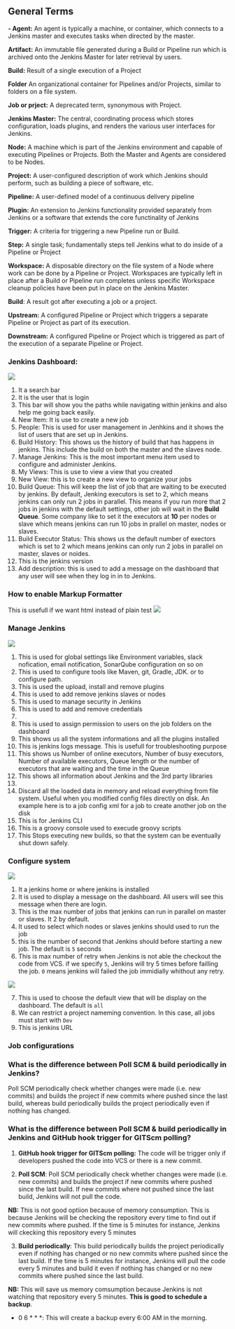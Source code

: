 
## General Terms
**- Agent:** An agent is typically a machine, or container, which connects to a Jenkins master and executes tasks when directed by the master.

**Artifact:** An immutable file generated during a Build or Pipeline run which is archived onto the Jenkins Master for later retrieval by users.

**Build:** Result of a single execution of a Project

**Folder** An organizational container for Pipelines and/or Projects, similar to folders on a file system.

**Job or prject:** A deprecated term, synonymous with Project.

**Jenkins Master:** The central, coordinating process which stores configuration, loads plugins, and renders the various user interfaces for Jenkins.

**Node:** A machine which is part of the Jenkins environment and capable of executing Pipelines or Projects. Both the Master and Agents are considered to be Nodes.

**Project:** A user-configured description of work which Jenkins should perform, such as building a piece of software, etc.

**Pipeline:** A user-defined model of a continuous delivery pipeline

**Plugin:** An extension to Jenkins functionality provided separately from Jenkins or a software that extends the core functinality of Jenkins

**Trigger:** A criteria for triggering a new Pipeline run or Build.

**Step:** A single task; fundamentally steps tell Jenkins what to do inside of a Pipeline or Project

**Workspace:** A disposable directory on the file system of a Node where work can be done by a Pipeline or Project. Workspaces are typically left in place after a Build or Pipeline run completes unless specific Workspace cleanup policies have been put in place on the Jenkins Master.


**Build**: A result got after executing a job or a project.

**Upstream:** A configured Pipeline or Project which triggers a separate Pipeline or Project as part of its
execution.

**Downstream:** A configured Pipeline or Project which is triggered as part of the execution of a separate Pipeline
or Project.


### Jenkins Dashboard:
![](/images/jenkins1.JPG)
1. It a search bar
2. It is the user that is login
3. This bar will show you the paths while navigating within jenkins and also help me going back easily.
4. New Item: It is use to create a new job
5. People: This is used for user management in Jenhkins and it shows the list of users that are set up in Jenkins.
6. Build History: This shows us the history of build that has happens in jenkins. This include the build on both the master and the slaves node.
7. Manage Jenkins: This is the most important menu item used to configure and administer Jenkins.
8. My Views: This is use to view a view that you created
9. New View: this is to create a new view to organize your jobs
10. Build Queue: This will keep the list of job that are waiting to be executed by jenkins. By default, Jenking executors is set to 2, which means jenkins can only run 2 jobs in parallel. This means if you run more that 2 jobs in jenkins with the default settings, other job will wait in the **Build Queue**. Some company like to set it the executors at **10** per nodes or slave which means jenkins can run 10 jobs in prallel on master, nodes or slaves.
11. Build Executor Status: This shows us the default number of exectors which is set to 2 which means jenkins can only run 2 jobs in parallel on master, slaves or noides.
12. This is the jenkins version
13. Add description: this is used to add a message on the dashboard that any user will see when they log in in to Jenkins.

### How to enable Markup Formatter
This is usefull if we want html instead of plain test
![](/images/jenkins11.JPG)

### Manage Jenkins
![](/images/jenkins20.JPG)
1. This is used for global settings like Environment variables, slack nofication, email notification, SonarQube configuration on so on
2. This is used to configure tools like Maven, git, Gradle, JDK. or to configure path.
3. This is used the upload, install and remove plugins
4. This is used to add remove jenkins slaves or nodes
5. This is used to manage security in Jenkins
6. This is used to add and remove credentials
7. 
8. This is used to assign permission to users on the job folders on the dashboard
9. This shows us all the system informations and all the plugins installed
10. This is jenkins logs message. This is usefull for troubleshooting purpose
11. This shows us Number of online executors, Number of busy executors, Number of available executors, Queue length or the number of executors that are waiting and the time in the Queue
12. This shows all information about Jenkins and the 3rd party libraries
13. 
14. Discard all the loaded data in memory and reload everything from file system. Useful when you modified config files directly on disk. An example here is to a job config xml for a job to create another job on the disk
15. This is for Jenkins CLI
16. This is a groovy console used to execude groovy scripts
17. This Stops executing new builds, so that the system can be eventually shut down safely. 


### Configure system
![](/images/jenkins18.JPG)

1. It a jenkins home or where jenkins is installed
2. It is used to display a message on the dashboard. All users will see this message when there are login.
3. This is the max number of jobs that jenkins can run in parallel on master or slaves. It 2 by default.
4. It used to select which nodes or slaves jenkins should used to run the job
5. this is the number of second that Jenkins should before starting a new job. The default is `5` seconds
6. This is max number of retry when Jenkins is not able the checkout the code from VCS. if we specify `5`, Jenkins will try 5 times before failling the job. `0` means jenkins will failed the job immidially whithout any retry.

![](/images/jenkins19.JPG)

7. This is used to choose the default view that will be display on the dashboard. The default is `all`
8. We can restrict a project nameming convention. In this case, all jobs must start with `Dev`
9. This is jenkins URL


### Job configurations


### What is the difference between Poll SCM & build periodically in Jenkins?
Poll SCM periodically check whether changes were made (i.e. new commits) and builds the project if new commits where pushed since the last build, whereas build periodically builds the project periodically even if nothing has changed.

### What is the difference between Poll SCM & build periodically in Jenkins and GitHub hook trigger for GITScm polling?

1. **GitHub hook trigger for GITScm polling:** The code will be trigger only if developers pushed the code into VCS or there is a new commit.

2. **Poll SCM**: Poll SCM periodically check whether changes were made (i.e. new commits) and builds the project if new commits where pushed since the last build. If new commits where not pushed since the last build, Jenkins will not pull the code.

**NB:** This is not good optiion because of memory consumption. This is because Jenkins will be checking the repository every time to find out if new commits where pushed. If the time is 5 minutes for instance, Jenkins will ckecking this repository every 5 minutes

3. **Build periodically**: This build periodically builds the project periodically even if nothing has changed or no new commits where pushed since the last build. If the time is 5 minutes for instance, Jenkins will pull the code every 5 minutes and build it even if nothing has changed or no new commits where pushed since the last build. 

**NB:** This will save us memory comsumption because Jenkins is not watching that repository every 5 minutes. **This is good to schedule a backup**.
 
- 0 6 * * *: This will create a backup every 6:00 AM in the morning.